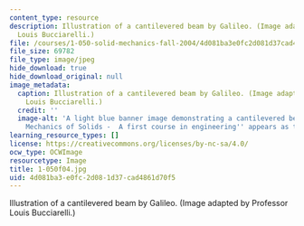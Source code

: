 ```yaml
---
content_type: resource
description: Illustration of a cantilevered beam by Galileo. (Image adapted by Professor
  Louis Bucciarelli.)
file: /courses/1-050-solid-mechanics-fall-2004/4d081ba3e0fc2d081d37cad4861d70f5_1-050f04.jpg
file_size: 69782
file_type: image/jpeg
hide_download: true
hide_download_original: null
image_metadata:
  caption: Illustration of a cantilevered beam by Galileo. (Image adapted by Professor
    Louis Bucciarelli.)
  credit: ''
  image-alt: 'A light blue banner image demonstrating a cantilevered beam.  ''Engineering
    Mechanics of Solids -  A first course in engineering'' appears as text. '
learning_resource_types: []
license: https://creativecommons.org/licenses/by-nc-sa/4.0/
ocw_type: OCWImage
resourcetype: Image
title: 1-050f04.jpg
uid: 4d081ba3-e0fc-2d08-1d37-cad4861d70f5
---
```

Illustration of a cantilevered beam by Galileo. (Image adapted by Professor Louis Bucciarelli.)